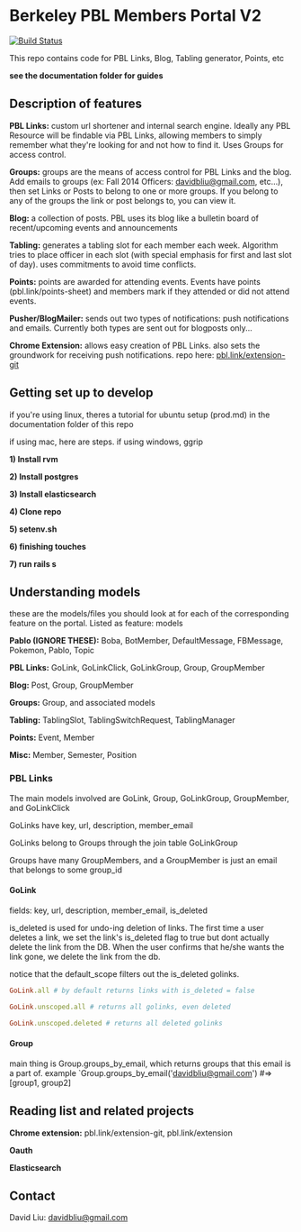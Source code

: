# Berkeley PBL Members Portal V2
[![Build Status](https://travis-ci.org/davidbliu/PBL-Members-Portal.svg?branch=master)](https://travis-ci.org/davidbliu/PBL-Members-Portal)

This repo contains code for PBL Links, Blog, Tabling generator, Points, etc

__see the documentation folder for guides__

## Description of features

__PBL Links:__ custom url shortener and internal search engine. Ideally any PBL Resource will be findable via PBL Links, allowing members to simply remember what they're looking for and not how to find it. Uses Groups for access control.

__Groups:__ groups are the means of access control for PBL Links and the blog. Add emails to groups (ex: Fall 2014 Officers: davidbliu@gmail.com, etc...), then set Links or Posts to belong to one or more groups. If you belong to any of the groups the link or post belongs to, you can view it.

__Blog:__ a collection of posts. PBL uses its blog like a bulletin board of recent/upcoming events and announcements

__Tabling:__ generates a tabling slot for each member each week. Algorithm tries to place officer in each slot (with special emphasis for first and last slot of day). uses commitments to avoid time conflicts.

__Points:__ points are awarded for attending events. Events have points (pbl.link/points-sheet) and members mark if they attended or did not attend events. 

__Pusher/BlogMailer:__ sends out two types of notifications: push notifications and emails. Currently both types are sent out for blogposts only...

__Chrome Extension:__ allows easy creation of PBL Links. also sets the groundwork for receiving push notifications. repo here: [pbl.link/extension-git](https://github.com/davidbliu/pbl-link-extension#installation)

## Getting set up to develop

if you're using linux, theres a tutorial for ubuntu setup (prod.md) in the documentation folder of this repo

if using mac, here are steps. if using windows, ggrip

__1) Install rvm__

__2) Install postgres__

__3) Install elasticsearch__

__4) Clone repo__

__5) setenv.sh__

__6) finishing touches__

__7) run rails s__


## Understanding models

these are the models/files you should look at for each of the corresponding feature on the portal. Listed as feature: models

__Pablo (IGNORE THESE):__ Boba, BotMember, DefaultMessage, FBMessage, Pokemon, Pablo, Topic

__PBL Links:__ GoLink, GoLinkClick, GoLinkGroup, Group, GroupMember

__Blog:__ Post, Group, GroupMember

__Groups:__ Group, and associated models

__Tabling:__ TablingSlot, TablingSwitchRequest, TablingManager

__Points:__ Event, Member

__Misc:__ Member, Semester, Position

### PBL Links

The main models involved are GoLink, Group, GoLinkGroup, GroupMember, and GoLinkClick

GoLinks have key, url, description, member_email

GoLinks belong to Groups through the join table GoLinkGroup

Groups have many GroupMembers, and a GroupMember is just an email that belongs to some group_id

#### GoLink

fields: key, url, description, member_email, is_deleted

is_deleted is used for undo-ing deletion of links. The first time a user deletes a link, we set the link's is_deleted flag to true but dont actually delete the link from the DB. When the user confirms that he/she wants the link gone, we delete the link from the db.

notice that the default_scope filters out the is_deleted golinks. 

```ruby
GoLink.all # by default returns links with is_deleted = false

GoLink.unscoped.all # returns all golinks, even deleted

GoLink.unscoped.deleted # returns all deleted golinks
```

#### Group

main thing is Group.groups_by_email, which returns groups that this email is a part of. example `Group.groups_by_email('davidbliu@gmail.com') #=> [group1, group2]

## Reading list and related projects

__Chrome extension:__ pbl.link/extension-git, pbl.link/extension

__Oauth__

__Elasticsearch__

## Contact

David Liu: davidbliu@gmail.com

